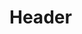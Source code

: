 <!-- TITLE: Afrique La Renaissance -->
<!-- SUBTITLE: Présentation du livre : Afrique La Renaissance -->

# Header